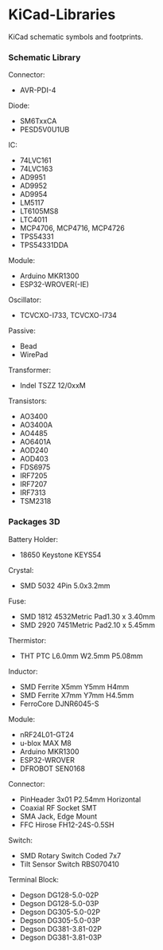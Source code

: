 # KiCad-Libraries
KiCad schematic symbols and footprints.

### Schematic Library
Connector:
- AVR-PDI-4

Diode:
- SM6TxxCA
- PESD5V0U1UB

IC:
- 74LVC161
- 74LVC163
- AD9951
- AD9952
- AD9954
- LM5117
- LT6105MS8
- LTC4011
- MCP4706, MCP4716, MCP4726
- TPS54331
- TPS54331DDA

Module:
- Arduino MKR1300
- ESP32-WROVER(-IE)

Oscillator:
- TCVCXO-I733, TCVCXO-I734

Passive:
- Bead
- WirePad

Transformer:
- Indel TSZZ 12/0xxM

Transistors:
- AO3400
- AO3400A
- AO4485
- AO6401A
- AOD240
- AOD403
- FDS6975
- IRF7205
- IRF7207
- IRF7313
- TSM2318

### Packages 3D
Battery Holder:
- 18650 Keystone KEYS54

Crystal:
- SMD 5032 4Pin 5.0x3.2mm

Fuse:
- SMD 1812 4532Metric Pad1.30 x 3.40mm
- SMD 2920 7451Metric Pad2.10 x 5.45mm

Thermistor:
- THT PTC L6.0mm W2.5mm P5.08mm

Inductor:
- SMD Ferrite X5mm Y5mm H4mm
- SMD Ferrite X7mm Y7mm H4.5mm
- FerroCore DJNR6045-S

Module:
- nRF24L01-GT24
- u-blox MAX M8
- Arduino MKR1300
- ESP32-WROVER
- DFROBOT SEN0168

Connector:
- PinHeader 3x01 P2.54mm Horizontal
- Coaxial RF Socket SMT
- SMA Jack, Edge Mount
- FFC Hirose FH12-24S-0.5SH

Switch:
- SMD Rotary Switch Coded 7x7
- Tilt Sensor Switch RBS070410

Terminal Block:
- Degson DG128-5.0-02P
- Degson DG128-5.0-03P
- Degson DG305-5.0-02P
- Degson DG305-5.0-03P
- Degson DG381-3.81-02P
- Degson DG381-3.81-03P
